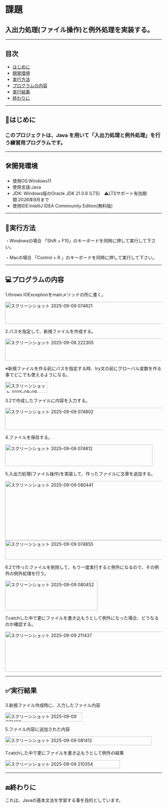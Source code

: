 # 課題
## 入出力処理(ファイル操作)と例外処理を実装する。
---


## 目次
- [はじめに](#はじめに)
- [開発環境](#開発環境)
- [実行方法](#実行方法)
- [プログラムの内容](#プログラムの内容)
- [実行結果](#実行結果)
- [終わりに](#終わりに)
---




## 📖はじめに
### このプロジェクトは、Java を用いて「入出力処理と例外処理」を行う練習用プログラムです。
---



## 🛠開発環境
- 使用OS:Windows11
- 使用言語:Java
- JDK: Windows版のOracle JDK 21.0.8 (LTS)　⚠️LTSサポート有効期間:2026年9月まで
- 使用IDE:IntelliJ IDEA Commnunity Edition(無料版)

---



## 🚀実行方法
・Windowsの場合
「Shift + F10」のキーボードを同時に押して実行して下さい。



・Macの場合
「Control + R 」のキーボードを同時に押して実行して下さい。


---


## 💻プログラムの内容

1.throws IOExceptionをmainメソッドの所に書く。









<img width="621" height="70" alt="スクリーンショット 2025-09-09 074821" src="https://github.com/user-attachments/assets/35b76a89-44db-4956-9ddf-15e92a06e981" />



















2.パスを指定して、新規ファイルを作成する。









<img width="592" height="71" alt="スクリーンショット 2025-09-08 222305" src="https://github.com/user-attachments/assets/8a191a7c-a2f8-4506-b26e-eed5e1300425" />





※新規ファイルを作る前にパスを指定する時、try文の前にグローバル変数を作る事でどこでも使えるようになる。








<img width="135" height="35" alt="スクリーンショット 2025-09-09 080430" src="https://github.com/user-attachments/assets/3020b774-150a-416d-8e6b-8dc3073a0535" />







3.2で作成したファイルに内容を入力する。




<img width="575" height="70" alt="スクリーンショット 2025-09-09 074802" src="https://github.com/user-attachments/assets/3bc4902c-d6a1-45a5-aef2-7cd75fb9b0b8" />








4.ファイルを保存する。



<img width="474" height="69" alt="スクリーンショット 2025-09-09 074812" src="https://github.com/user-attachments/assets/ef449a03-f70a-41ac-9921-c008177cdb17" />











 
5.入出力処理(ファイル操作)を実装して、作ったファイルに文章を追加する。












<img width="918" height="190" alt="スクリーンショット 2025-09-09 080441" src="https://github.com/user-attachments/assets/c0352eb1-c2d1-4b21-80cc-0e101f37b8f2" />

























<img width="862" height="62" alt="スクリーンショット 2025-09-09 074855" src="https://github.com/user-attachments/assets/6e17b951-2006-4afc-b724-9e1fb59300fd" />


















6.2で作ったファイルを削除して、もう一度実行すると例外になるので、その例外の例外処理を行う。






<img width="297" height="95" alt="スクリーンショット 2025-09-09 080452" src="https://github.com/user-attachments/assets/797575d5-cda1-4109-a9f9-9017af215711" />









7.catchした中で更にファイルを書き込もうとして例外になった場合、どうなるのか確認する。










<img width="758" height="129" alt="スクリーンショット 2025-09-09 211437" src="https://github.com/user-attachments/assets/d84f59ad-2793-45ac-89d0-a78ac9fd13c6" />









---
## ✅実行結果
### 

3.新規ファイル作成時に、入力したファイル内容





<img width="247" height="29" alt="スクリーンショット 2025-09-09 081406" src="https://github.com/user-attachments/assets/07f3f31a-c98b-4ea3-b24a-881694a189d8" />






5.ファイル内容に追加された内容








<img width="471" height="28" alt="スクリーンショット 2025-09-09 081412" src="https://github.com/user-attachments/assets/a46db2fa-265a-41e7-8137-ceca7b15afc4" />











7.catchした中で更にファイルを書き込もうとして例外の結果







<img width="369" height="26" alt="スクリーンショット 2025-09-09 210354" src="https://github.com/user-attachments/assets/72505d38-5673-4dda-bf2d-42d54a5ef8e1" />
















---
## 🔚終わりに
これは、Javaの基本文法を学習する事を目的としています。
